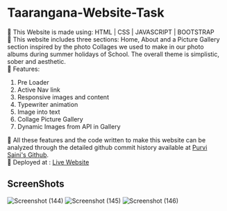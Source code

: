 # Taarangana-Website-Task
📍 This Website is made using: HTML | CSS | JAVASCRIPT | BOOTSTRAP <br> 📍 This website includes three sections: Home, About and a Picture Gallery section inspired by the photo Collages we used to make in our photo albums during summer holidays of School. The overall theme is simplistic, sober and aesthetic.<br>📍 Features: <ol><li>Pre Loader</li> <li>Active Nav link</li> <li>Responsive images and content</li> <li>Typewriter animation</li> <li>Image into text</li> <li>Collage Picture Gallery</li><li>Dynamic Images from API in Gallery</li></ol> 📍 All these features and the code written to make this website can be analyzed through the detailed github commit history available at <a href="https://github.com/PurviSaini/Taarangana-Website-Task" target="_blank" rel="noopener noreferrer">Purvi Saini's Github</a>. <br>📍 Deployed at : <a href="https://purvisaini.github.io/Taarangana-Website-Task/" target="_blank" rel="noopener noreferrer">Live Website</a>
## ScreenShots
![Screenshot (144)](https://github.com/PurviSaini/Taarangana-Website-Task/assets/101940722/8725d57b-6da8-4b06-84da-f6cf9410bcc0)
![Screenshot (145)](https://github.com/PurviSaini/Taarangana-Website-Task/assets/101940722/e80a3a03-3f87-4617-9a72-2b4a9dc5d450)
![Screenshot (146)](https://github.com/PurviSaini/Taarangana-Website-Task/assets/101940722/bba13ec7-8c13-471e-86d4-fdd1cd3f6cf1)
